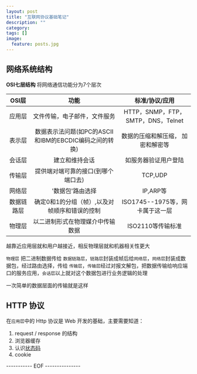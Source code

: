 ```yaml
---
layout: post
title: "互联网协议基础笔记"
description: ""
category: 
tags: []
image:
  feature: posts.jpg
---
```


## 网络系统结构

**OSI七层结构** 将网络通信功能分为7个层次

| OSI层 | 功能 | 标准/协议/应用 |
|:---:|:---:|:---:|
| 应用层 | 文件传输，电子邮件，文件服务 | HTTP，SNMP，FTP，SMTP，DNS，Telnet |
| 表示层 | 数据表示法问题(如PC的ASCII和IBM的EBCDIC编码之间的转换) | 数据的压缩和解压缩， 加密和解密等 |
| 会话层 | 建立和维持会话 | 如服务器验证用户登陆 |
| 传输层 | 提供端对端可靠的接口(到哪个端口去) | TCP,UDP |
| 网络层 | '数据包'路由选择 | IP,ARP等 |
| 数据链路层 | 确定0和1的分组（帧）,以及对帧顺序和错误的控制 | ISO1745--1975等，网卡属于这一层 |
| 物理层 | 以二进制形式在物理媒介中传输数据 | ISO2110等传输标准 |

<!--break-->

越靠近应用层就和用户越接近，相反物理层就和机器相关性更大

`物理层` 把二进制数据传给 `数据链路层`，`链路层`封装成帧后给`网络层`，`网络层`封装成数据包，经过路由选择，传给 `传输层`，`传输层`经过对报文解包，把数据传输给响应端口的服务应用，`会话层`以上就对这个数据包进行业务逻辑的处理

一次简单的数据层面的传输就是这样

## HTTP 协议

在`应用层`中的 Http 协议是 Web 开发的基础，主要需要知道：

1. request / response 的结构
2. 浏览器缓存
3. 认识[状态码](http://baike.baidu.com/link?url=VNa-zDXuWlgAIofZ3oigXOeYCYcPusYrfMzj_5IQKye_j0dul_H0mvPV8d60vmZ-_oJXL5M2rZJUkWRQTnV8c_)
4. cookie

----------- EOF ---------------

